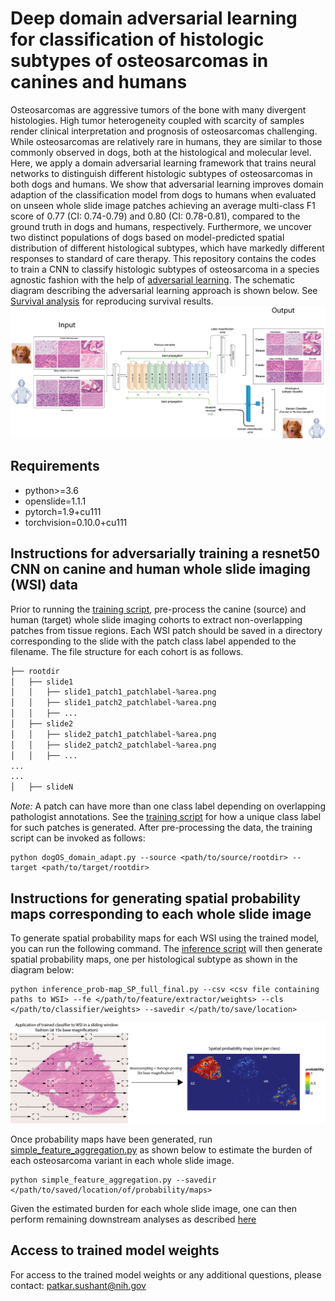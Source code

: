 # Deep domain adversarial learning for classification of histologic subtypes of osteosarcomas in canines and humans
Osteosarcomas are aggressive tumors of the bone with many divergent histologies. High tumor heterogeneity coupled with scarcity of samples render clinical interpretation and prognosis of osteosarcomas challenging. While osteosarcomas are relatively rare in humans, they are similar to those commonly observed in dogs, both at the histological and molecular level. Here, we apply a domain adversarial learning framework that trains neural networks to distinguish different histologic subtypes of osteosarcomas in both dogs and humans. We show that adversarial learning improves domain adaption of the classification model from dogs to humans when evaluated on unseen whole slide image patches achieving an average multi-class F1 score of 0.77 (CI: 0.74-0.79) and 0.80 (CI: 0.78-0.81), compared to the ground truth in dogs and humans, respectively. Furthermore, we uncover two distinct populations of dogs based on model-predicted spatial distribution of different histological subtypes, which have markedly different responses to standard of care therapy. This repository contains the codes to train a CNN to classify histologic subtypes of osteosarcoma in a species agnostic fashion with the help of [adversarial learning](http://proceedings.mlr.press/v37/ganin15.html). The schematic diagram describing the adversarial learning approach is shown below. See [Survival analysis](Survival_analysis.md) for reproducing survival results. 
![](schematic_adversarial.png)

## Requirements
<ul>
  <li> python>=3.6 </li>
  <li> openslide=1.1.1 </li>
  <li> pytorch=1.9+cu111 </li>
  <li> torchvision=0.10.0+cu111 </li>
</ul>

## Instructions for adversarially training a resnet50 CNN on canine and human whole slide imaging (WSI) data
Prior to running the [training script](dogOS_domain_adapt.py), pre-process the canine (source) and human (target) whole slide imaging cohorts to extract non-overlapping patches from tissue regions. Each WSI patch should be saved in a directory corresponding to the slide with the patch class label appended to the filename. The file structure for each cohort is as follows.

```bash
├── rootdir
│   ├── slide1
│   │   ├── slide1_patch1_patchlabel-%area.png
│   │   ├── slide1_patch2_patchlabel-%area.png
│   │   ├── ...
│   ├── slide2
│   │   ├── slide2_patch1_patchlabel-%area.png
│   │   ├── slide2_patch2_patchlabel-%area.png
│   │   ├── ...
...
...
│   ├── slideN
```
*Note:* A patch can have more than one class label depending on overlapping pathologist annotations. See the [training script](dogOS_domain_adapt.py) for how a unique class label for such patches is generated. After pre-processing the data, the training script can be invoked as follows:

```
python dogOS_domain_adapt.py --source <path/to/source/rootdir> --target <path/to/target/rootdir>
```

## Instructions for generating spatial probability maps corresponding to each whole slide image
To generate spatial probability maps for each WSI using the trained model, you can run the following command. The [inference script](inference_prob-map_SP_full_final.py) will then generate spatial probability maps, one per histological subtype as shown in the diagram below:

```
python inference_prob-map_SP_full_final.py --csv <csv file containing paths to WSI> --fe </path/to/feature/extractor/weights> --cls </path/to/classifier/weights> --savedir </path/to/save/location>
```




![](spmap_gen.png)

Once probability maps have been generated, run [simple_feature_aggregation.py](simple_feature_aggregation.py) as shown below to estimate the burden of each osteosarcoma variant in each whole slide image. 
```
python simple_feature_aggregation.py --savedir </path/to/saved/location/of/probability/maps>
```

Given the estimated burden for each whole slide image, one can then perform remaining downstream analyses as described [here](Survival_analysis.md)

## Access to trained model weights
For access to the trained model weights or any additional questions, please contact: [patkar.sushant@nih.gov](patkar.sushant@nih.gov)
